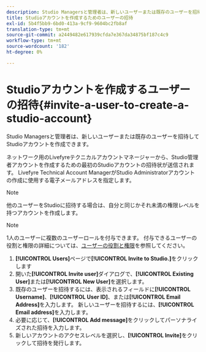 ```yaml
---
description: Studio Managersと管理者は、新しいユーザーまたは既存のユーザーを招待してStudioアカウントを作成できます。
title: Studioアカウントを作成するためのユーザーの招待
exl-id: 5b4f5bb9-6bd0-413a-9cf9-9604bc2fb8af
translation-type: tm+mt
source-git-commit: a2449482e617939cfda7e367da34875bf187c4c9
workflow-type: tm+mt
source-wordcount: '182'
ht-degree: 0%

---
```


# Studioアカウントを作成するユーザーの招待{#invite-a-user-to-create-a-studio-account}

Studio Managersと管理者は、新しいユーザーまたは既存のユーザーを招待してStudioアカウントを作成できます。

ネットワーク用のLivefyreテクニカルアカウントマネージャーから、Studio管理者アカウントを作成するための最初のStudioアカウントの招待状が送信されます。 Livefyre Technical Account ManagerがStudio Administratorアカウントの作成に使用する電子メールアドレスを指定します。

>[!NOTE]
>
>他のユーザーをStudioに招待する場合は、自分と同じかそれ未満の権限レベルを持つアカウントを作成します。

>[!NOTE]
>
>1人のユーザーに複数のユーザーロールを付与できます。 付与できるユーザーの役割と権限の詳細については、[ユーザーの役割と権限](../c-users-creating-accounts-with-studio-access/c-user-types.md#c_user_types)を参照してください。

1. **[!UICONTROL Users]**&#x200B;ページで&#x200B;**[!UICONTROL Invite to Studio.]**&#x200B;をクリックします
1. 開いた&#x200B;**[!UICONTROL Invite user]**&#x200B;ダイアログで、**[!UICONTROL Existing User]**&#x200B;または&#x200B;**[!UICONTROL New User]**&#x200B;を選択します。
1. 既存のユーザーを招待するには、表示されるフィールドに&#x200B;**[!UICONTROL Username]**、**[!UICONTROL User ID]**、または&#x200B;**[!UICONTROL Email Address]**&#x200B;を入力します。 新しいユーザーを招待するには、**[!UICONTROL Email address]**&#x200B;を入力します。
1. 必要に応じて、**[!UICONTROL Add message]**&#x200B;をクリックしてパーソナライズされた招待を入力します。
1. 新しいアカウントのアクセスレベルを選択し、**[!UICONTROL Invite]**&#x200B;をクリックして招待を発行します。
